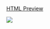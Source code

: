 <!-- Assignment flashcard thingy -->
[HTML Preview](https://htmlpreview.github.io/?https://github.com/Dalmontron05/csc102-projects/blob/main/r6-operators/index.html)

![](https://i.imgur.com/fgfPJZG.png)

